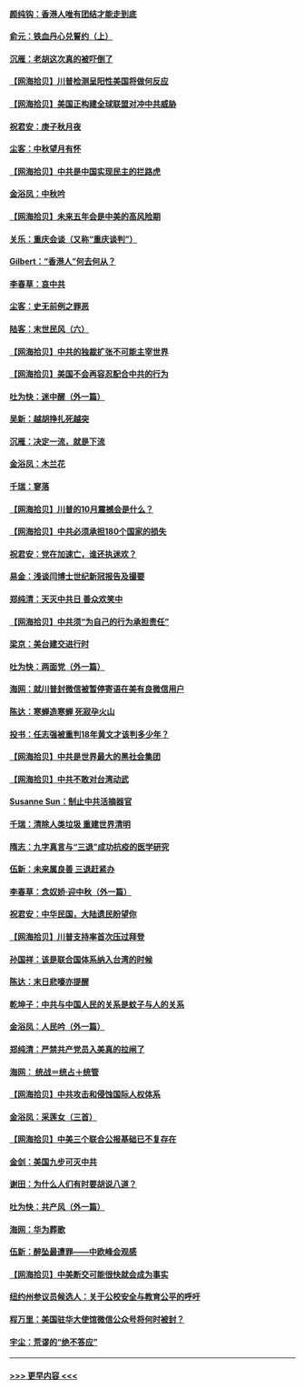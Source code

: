 #### [颜纯钩：香港人唯有团结才能走到底](../pages/nsc993/n12450870.md?t=10040351) 
#### [俞元：铁血丹心兑誓约（上）](../pages/nsc993/n12431328.md?t=10040351) 
#### [沉雁：老胡这次真的被吓倒了](../pages/nsc993/n12449796.md?t=10040351) 
#### [【网海拾贝】川普检测呈阳性美国将做何反应](../pages/nsc993/n12449042.md?t=10040351) 
#### [【网海拾贝】美国正构建全球联盟对冲中共威胁](../pages/nsc993/n12446580.md?t=10040351) 
#### [祝君安：庚子秋月夜](../pages/nsc993/n12445870.md?t=10040351) 
#### [尘客：中秋望月有怀](../pages/nsc993/n12444632.md?t=10040351) 
#### [【网海拾贝】中共是中国实现民主的拦路虎](../pages/nsc993/n12443573.md?t=10040351) 
#### [金浴凤：中秋吟](../pages/nsc993/n12441773.md?t=10040351) 
#### [【网海拾贝】未来五年会是中美的高风险期](../pages/nsc993/n12440760.md?t=10040351) 
#### [关乐：重庆会谈（又称“重庆谈判”）](../pages/nsc993/n12437525.md?t=10040351) 
#### [Gilbert：“香港人”何去何从？](../pages/nsc993/n12435894.md?t=10040351) 
#### [李春草：哀中共](../pages/nsc993/n12435874.md?t=10040351) 
#### [尘客：史无前例之罪恶](../pages/nsc993/n12435762.md?t=10040351) 
#### [陆客：末世民风（六）](../pages/nsc993/n12435354.md?t=10040351) 
#### [【网海拾贝】中共的独裁扩张不可能主宰世界](../pages/nsc993/n12435151.md?t=10040351) 
#### [【网海拾贝】美国不会再容忍配合中共的行为](../pages/nsc993/n12433808.md?t=10040351) 
#### [吐为快：迷中醒（外一篇）](../pages/nsc993/n12433585.md?t=10040351) 
#### [吴新：越胡挣扎死越突](../pages/nsc993/n12433562.md?t=10040351) 
#### [沉雁：决定一流，就是下流](../pages/nsc993/n12432128.md?t=10040351) 
#### [金浴凤：木兰花](../pages/nsc993/n12432124.md?t=10040351) 
#### [千瑞：寥落](../pages/nsc993/n12432071.md?t=10040351) 
#### [【网海拾贝】川普的10月震撼会是什么？](../pages/nsc993/n12431624.md?t=10040351) 
#### [【网海拾贝】中共必须承担180个国家的损失](../pages/nsc993/n12428893.md?t=10040351) 
#### [祝君安：党在加速亡，谁还执迷欢？](../pages/nsc993/n12428652.md?t=10040351) 
#### [易金：浅谈闫博士世纪新冠报告及撮要](../pages/nsc993/n12426822.md?t=10040351) 
#### [郑纯清：天灭中共日 善众欢笑中](../pages/nsc993/n12426784.md?t=10040351) 
#### [【网海拾贝】中共须“为自己的行为承担责任”](../pages/nsc993/n12426067.md?t=10040351) 
#### [梁京：美台建交进行时](../pages/nsc993/n12424066.md?t=10040351) 
#### [吐为快：两面党（外一篇）](../pages/nsc993/n12424043.md?t=10040351) 
#### [海网：就川普封微信被暂停寄语在美有良微信用户](../pages/nsc993/n12424021.md?t=10040351) 
#### [陈达：寒蝉造寒蝉 死寂孕火山](../pages/nsc993/n12423958.md?t=10040351) 
#### [投书：任志强被重判18年黄文才该判多少年？](../pages/nsc993/n12423672.md?t=10040351) 
#### [【网海拾贝】中共是世界最大的黑社会集团](../pages/nsc993/n12423543.md?t=10040351) 
#### [【网海拾贝】中共不敢对台湾动武](../pages/nsc993/n12421418.md?t=10040351) 
#### [Susanne Sun：制止中共活摘器官](../pages/nsc993/n12419654.md?t=10040351) 
#### [千瑞：清除人类垃圾 重建世界清明](../pages/nsc993/n12419414.md?t=10040351) 
#### [隋志：九字真言与“三退”成功抗疫的医学研究](../pages/nsc993/n12419248.md?t=10040351) 
#### [伍新：未来属良善 三退赶紧办](../pages/nsc993/n12418496.md?t=10040351) 
#### [李春草：念奴娇·迎中秋（外一篇）](../pages/nsc993/n12418465.md?t=10040351) 
#### [祝君安：中华民国，大陆遗民盼望你](../pages/nsc993/n12418089.md?t=10040351) 
#### [【网海拾贝】川普支持率首次压过拜登](../pages/nsc993/n12418050.md?t=10040351) 
#### [孙国祥：该是联合国体系纳入台湾的时候](../pages/nsc993/n12417369.md?t=10040351) 
#### [陈达：末日悲嚎亦提醒](../pages/nsc993/n12416736.md?t=10040351) 
#### [乾坤子：中共与中国人民的关系是蚊子与人的关系](../pages/nsc993/n12416632.md?t=10040351) 
#### [金浴凤：人民吟（外一篇）](../pages/nsc993/n12416567.md?t=10040351) 
#### [郑纯清：严禁共产党员入美真的拉闸了](../pages/nsc993/n12416550.md?t=10040351) 
#### [海网： 统战＝统占＋统管](../pages/nsc993/n12416404.md?t=10040351) 
#### [【网海拾贝】中共攻击和侵蚀国际人权体系](../pages/nsc993/n12416250.md?t=10040351) 
#### [金浴凤：采莲女（三首）](../pages/nsc993/n12415517.md?t=10040351) 
#### [【网海拾贝】中美三个联合公报基础已不复存在](../pages/nsc993/n12415054.md?t=10040351) 
#### [金剑：美国九步可灭中共](../pages/nsc993/n12413183.md?t=10040351) 
#### [谢田：为什么人们有时要胡说八道？](../pages/nsc993/n12411861.md?t=10040351) 
#### [吐为快：共产风（外一篇）](../pages/nsc993/n12411761.md?t=10040351) 
#### [海网：华为葬歌](../pages/nsc993/n12410381.md?t=10040351) 
#### [伍新：醉坠最遭罪——中欧峰会观感](../pages/nsc993/n12410364.md?t=10040351) 
#### [【网海拾贝】中美断交可能很快就会成为事实](../pages/nsc993/n12409495.md?t=10040351) 
#### [纽约州参议员候选人：关于公校安全与教育公平的呼吁](../pages/nsc993/n12409228.md?t=10040351) 
#### [程万里：美国驻华大使馆微信公众号将何时被封？](../pages/nsc993/n12407397.md?t=10040351) 
#### [宇尘：荒谬的“绝不答应”](../pages/nsc993/n12407360.md?t=10040351) 

----
#### [ >>> 更早内容 <<< ](../indexes/nsc993-earlier.md)
